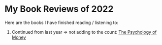 # My Book Reviews of 2022

Here are the books I have finished reading / listening to:

1. Continued from last year => not adding to the count: [The Psychology of Money](Reviews/PsychologyOfMoney.md)